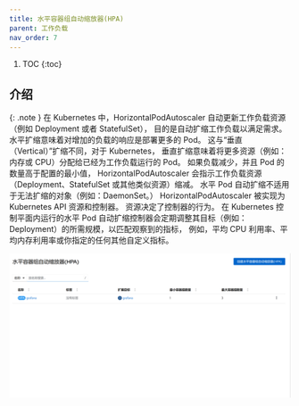 ```yaml
---
title: 水平容器组自动缩放器(HPA)
parent: 工作负载
nav_order: 7
---
```


1. TOC
{:toc}

## 介绍

{: .note }
在 Kubernetes 中，HorizontalPodAutoscaler 自动更新工作负载资源 （例如 Deployment 或者 StatefulSet）， 目的是自动扩缩工作负载以满足需求。
水平扩缩意味着对增加的负载的响应是部署更多的 Pod。 这与“垂直（Vertical）”扩缩不同，对于 Kubernetes， 垂直扩缩意味着将更多资源（例如：内存或 CPU）分配给已经为工作负载运行的 Pod。
如果负载减少，并且 Pod 的数量高于配置的最小值， HorizontalPodAutoscaler 会指示工作负载资源（Deployment、StatefulSet 或其他类似资源）缩减。
水平 Pod 自动扩缩不适用于无法扩缩的对象（例如：DaemonSet。）
HorizontalPodAutoscaler 被实现为 Kubernetes API 资源和控制器。
资源决定了控制器的行为。 在 Kubernetes 控制平面内运行的水平 Pod 自动扩缩控制器会定期调整其目标（例如：Deployment）的所需规模，以匹配观察到的指标， 例如，平均 CPU 利用率、平均内存利用率或你指定的任何其他自定义指标。

![](imgs/hpas.png)